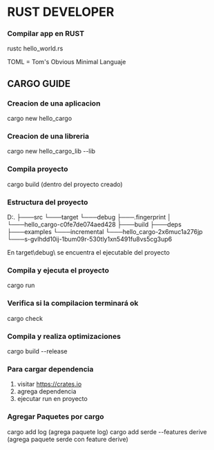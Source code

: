 # RUST DEVELOPER

### Compilar app en RUST
rustc hello_world.rs

TOML = Tom's Obvious Minimal Languaje

## CARGO GUIDE

### Creacion de una aplicacion
cargo new hello_cargo

### Creacion de una libreria
cargo new hello_cargo_lib --lib

### Compila proyecto
cargo build (dentro del proyecto creado)

### Estructura del proyecto
D:.
├───src
└───target
    └───debug
        ├───.fingerprint
        │   └───hello_cargo-c0fe7de074aed428
        ├───build
        ├───deps
        ├───examples
        └───incremental
            └───hello_cargo-2x6muc1a276jp
                └───s-gvlhdd10ij-1bum09r-530tly1xn5491fu8vs5cg3up6
		
En target\debug\ se encuentra el ejecutable del proyecto

### Compila y ejecuta el proyecto
cargo run

### Verifica si la compilacion terminará ok
cargo check

### Compila y realiza optimizaciones
cargo build --release

### Para cargar dependencia
1. visitar https://crates.io
2. agrega dependencia
3. ejecutar run en proyecto

### Agregar Paquetes por cargo
cargo add log (agrega paquete log)
cargo add serde --features derive (agrega paquete serde con feature derive)
